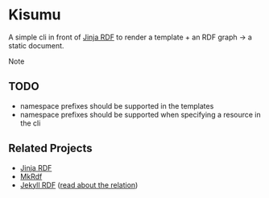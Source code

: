 # Kisumu

A simple cli in front of [Jinja RDF](https://github.com/AKSW/jinja-rdf) to render a template + an RDF graph -> a static document.

> [!NOTE]
>
> ## TODO
> - namespace prefixes should be supported in the templates
> - namespace prefixes should be supported when specifying a resource in the cli

## Related Projects

- [Jinja RDF](https://github.com/AKSW/jinja-rdf)
- [MkRdf](https://github.com/AKSW/mkrdf)
- [Jekyll RDF](https://github.com/AKSW/jekyll-rdf) ([read about the relation](https://github.com/AKSW/jinja-rdf/blob/main/README.md#jekyll-rdf))
